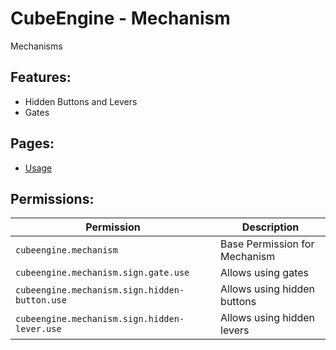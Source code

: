 # CubeEngine - Mechanism
Mechanisms

## Features:
 - Hidden Buttons and Levers
 - Gates

## Pages:
 - [Usage](pages/usage.md)

## Permissions:

| Permission | Description |
| --- | --- |
| `cubeengine.mechanism` | Base Permission for Mechanism |
| `cubeengine.mechanism.sign.gate.use` | Allows using gates |
| `cubeengine.mechanism.sign.hidden-button.use` | Allows using hidden buttons |
| `cubeengine.mechanism.sign.hidden-lever.use` | Allows using hidden levers |
